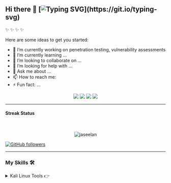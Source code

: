 ## Hi there 👋 [![Typing SVG](https://readme-typing-svg.herokuapp.com?font=&color=43dc12&size=24&lines=My+name+is+jaseelan..;)](https://git.io/typing-svg)


 ✨  ✨ ✨  ✨

Here are some ideas to get you started:

- 🔭  I’m currently working on penetration testing, vulnerability assessments
- 🌱 I’m currently learning ...
- 👯 I’m looking to collaborate on ...
- 🤔 I’m looking for help with ...
- 💬 Ask me about ...
- 📫 How to reach me:
- ⚡ Fun fact: ...


 <p align="center">
  <img src="https://img.shields.io/badge/name - jasee-blue" />
  <img src="https://img.shields.io/badge/Study-Software engineering-blue" />
  <a url="https://www.sliit.lk/"><img src="https://img.shields.io/badge/From -Sri%20Lanka-blue" /></a>
  <img src="https://img.shields.io/badge/Languages-Tamil, English%20%26%20-blue" />
</p>

---


####  Streak Status 
<br>
<p align="center"><img src="https://github-readme-streak-stats.herokuapp.com/?user=jaseelan&theme=light" alt="jaseelan"  /></p>


[![GitHub followers](https://img.shields.io/github/followers/jaseelan.svg?style=social&label=Followers)](https://github.com/jaseelan?tab=followers)

---

###  My Skills 🛠️



<details> <summary>Kali Linux Tools 👉</summary> <p align="center"> &emsp; <a href="#"><img alt="Bettercap" src="https://img.shields.io/badge/Bettercap%20-%23A259FF.svg?logo=linux&logoColor=white"></a> &emsp; <a href="#"><img alt="Metasploit" src="https://img.shields.io/badge/Metasploit%20-%231E90FF.svg?logo=metasploit&logoColor=white"></a> &emsp; <a href="#"><img alt="WPScan" src="https://img.shields.io/badge/WPScan%20-%23FF4500.svg?logo=wordpress&logoColor=white"></a> </p> </details>
